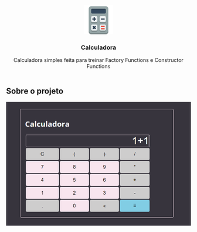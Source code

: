 <br/>
<p align="center">
  <a href="https://github.com/ecmedeiros/calculadora">
    <img src="images/logo.png" alt="Logo" width="80" height="80">
  </a>

  <h3 align="center">Calculadora</h3>

  <p align="center">
    Calculadora simples feita para treinar Factory Functions e Constructor Functions
    <br/>
    <br/>
  </p>
</p>



## Sobre o projeto

![Screen Shot](images/screenshot.png)



